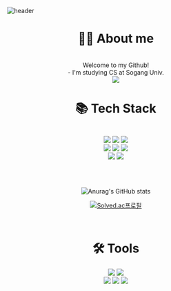 ![header](https://capsule-render.vercel.app/api?type=waving&color=FFE4E1&height=300&section=header&text=lanymo%20github&fontSize=90)


<div align=center> <h1>🙆‍♀️ About me </h1></div>
<br>
<div align=center>
Welcome to my Github!<br>
- I'm studying CS at Sogang Univ.
<div align=center>
<a  href="https://velog.io/@hyolagi/posts">  <img  src="https://img.shields.io/badge/velog-11B48A?style=for-the-badge&logo=velog&logoColor=white"/>  </a>
</div>


<div align=center> <h1>📚 Tech Stack </h1></div>
<br>

<div align=center> 
<img  src="https://img.shields.io/badge/java-007396?style=for-the-badge&logo=java&logoColor=white"> <img src="https://img.shields.io/badge/c++-00599C?style=for-the-badge&logo=c%2B%2B&logoColor=white">  <img src="https://img.shields.io/badge/python-3776AB?style=for-the-badge&logo=python&logoColor=white">  <br>
<img src="https://img.shields.io/badge/oracle-F80000?style=for-the-badge&logo=oracle&logoColor=white">
<img src="https://img.shields.io/badge/spring-6DB33F?style=for-the-badge&logo=spring&logoColor=white">
<img  src="https://img.shields.io/badge/springboot-6DB33F?style=for-the-badge&logo=springboot&logoColor=white">
<br>
<img  src="https://img.shields.io/badge/github-181717?style=for-the-badge&logo=github&logoColor=white">
<img
src = https://img.shields.io/badge/F%23-378BBA?style=for-the-badge&logo=fsharp&logoColor=white>


<br><br>

![Anurag's GitHub stats](https://github-readme-stats.vercel.app/api?username=lanymo&show_icons=true&theme=vue)

[![Solved.ac프로필](http://mazassumnida.wtf/api/generate_badge?boj=jeonghha04)](https://solved.ac/jeonghha04)

<br>

<div align=center> <h1> 
🛠 Tools </h1></div>
<div align="center">
  <img src="https://img.shields.io/badge/VSCode-007ACC?style=for-the-badge&logo=visual-studio-code&logoColor=white"/>
  <img src="https://img.shields.io/badge/IntelliJ%20IDEA-000000?style=for-the-badge&logo=intellijidea&logoColor=white"/>
  <br>
  
  <img src="https://img.shields.io/badge/PyCharm-143?style=for-the-badge&logo=pycharm&logoColor=white"/>
  <img src="https://img.shields.io/badge/Colab-F9AB00?style=for-the-badge&logo=googlecolab&logoColor=white"/>
  <img src="https://img.shields.io/badge/jupyter-2C2C32.svg?style=for-the-badge&logo=jupyter&logoColor=F37726" />
</div>




<!--
**lanymo/lanymo** is a ✨ _special_ ✨ repository because its `README.md` (this file) appears on your GitHub profile.

Here are some ideas to get you started:

- 🔭 I’m currently working on ...
- 🌱 I’m currently learning ...
- 👯 I’m looking to collaborate on ...
- 🤔 I’m looking for help with ...
- 💬 Ask me about ...
- 📫 How to reach me: ...
- 😄 Pronouns: ...
- ⚡ Fun fact: ...
-->
